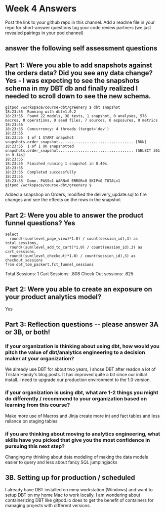 # Week 4 Answers
Post the link to your github repo in this channel. Add a readme file in your repo for short-answer questions
tag your code review partners (we just revealed pairings in your pod channel)

## answer the following self assessment questions
## Part 1: Were you able to add snapshots against the orders data? Did you see any data change? Yes - I was expecting to see the snapshots schema in my DBT db and finally realized I needed to scroll down to see the new schema.
```
gitpod /workspace/course-dbt/greenery $ dbt snapshot
18:23:55  Running with dbt=1.0.2
18:23:55  Found 22 models, 38 tests, 1 snapshot, 0 analyses, 576 macros, 0 operations, 0 seed files, 7 sources, 0 exposures, 0 metrics
18:23:55  
18:23:55  Concurrency: 4 threads (target='dev')
18:23:55  
18:23:55  1 of 1 START snapshot snapshots.order_snapshot.................................. [RUN]
18:23:55  1 of 1 OK snapshotted snapshots.order_snapshot.................................. [SELECT 361 in 0.14s]
18:23:55  
18:23:55  Finished running 1 snapshot in 0.40s.
18:23:55  
18:23:55  Completed successfully
18:23:55  
18:23:55  Done. PASS=1 WARN=0 ERROR=0 SKIP=0 TOTAL=1
gitpod /workspace/course-dbt/greenery $ 
```
Added a snapshop on Orders, modified the delivery_update.sql to fire changes and see the effects on the rows in the snapshot

## Part 2: Were you able to answer the product funnel questions? Yes
```
select 
  round((sum(level_page_view)*1.0) / count(session_id),3) as total_sessions,
  round((sum(level_add_to_cart)*1.0) / count(session_id),3) as cart_sessions,
  round((sum(level_checkout)*1.0) / count(session_id),3) as checkout_sessions
from dbt_tom_packert.fct_funnel_sessions
```
Total Sessions: 1
Cart Sessions: .808
Check Out sessions: .625

## Part 2: Were you able to create an exposure on your product analytics model? 
Yes

## Part 3: Reflection questions -- please answer 3A or 3B, or both!

### if your organization is thinking about using dbt, how would you pitch the value of dbt/analytics engineering to a decision maker at your organization?

We already use DBT for about two years, I shose DBT after readon a lot of Tristan Handy's blog posts. It has improved quite a bit since our initial install.  I need to upgrade our production environment to the 1.0 version.

### if your organization is using dbt, what are 1-2 things you might do differently / recommend to your organization based on learning from this course?

Make more use of Macros and Jinja
create more int and fact tables and less reliance on staging tables

### if you are thinking about moving to analytics engineering, what skills have you picked that give you the most confidence in pursuing this next step?

Changing my thinking about data modeling of making the data models easier to query and less about fancy SQL jumpingjacks

## 3B. Setting up for production / scheduled 

I already have DBT installed on mmy workstation (Windows) and want to setup DBT on my home Mac to work locally.  I am wondering about containerizing DBT like gitpod.io does to get the benefit of containers for managing projects with different versions.